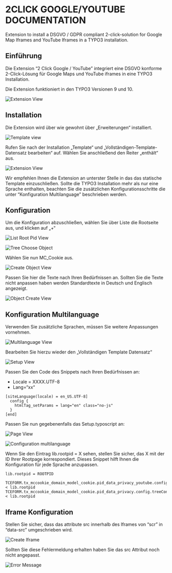 # 2CLICK GOOGLE/YOUTUBE DOCUMENTATION

Extension to install a DSGVO / GDPR compliant 2-click-solution for Google Map Iframes and YouTube Iframes in a TYPO3 installation. 

## Einführung

Die Extension “2 Click Google / YouTube” integriert eine DSGVO konforme 2-Click-Lösung für Google Maps und YouTube iframes in eine TYPO3 Installation. 

Die Extension funktioniert in den TYPO3 Versionen 9 und 10.

![Extension View](https://www.mediaconcept-ulm.de/fileadmin/website/cookie_extension/extensionview.png)


## Installation

Die Extension wird über wie gewohnt über „Erweiterungen“ installiert.

![Template view](https://www.mediaconcept-ulm.de/fileadmin/website/cookie_extension/templateview.png)

Rufen Sie nach der Installation „Template“ und „Vollständigen-Template-Datensatz bearbeiten“ auf. Wählen Sie anschließend den Reiter „enthält“ aus.

![Extension View](https://www.mediaconcept-ulm.de/fileadmin/website/cookie_extension/extensionview.png)

Wir empfehlen Ihnen die Extension an unterster Stelle in das das statische Template einzuschließen.  Sollte die TYPO3 Installation mehr als nur eine Sprache enthalten, beachten Sie die zusätzlichen Konfigurationsschritte die unter “Konfiguration Multilanguage” beschrieben werden.

## Konfiguration

Um die Konfiguration abzuschließen, wählen Sie über Liste die Rootseite aus, und klicken auf „+“ 

![List Root Pid View](https://www.mediaconcept-ulm.de/fileadmin/website/cookie_extension/listrootpidview.png)

![Tree Choose Object](https://www.mediaconcept-ulm.de/fileadmin/website/cookie_extension/treechooseobject.png)

Wählen Sie nun MC_Cookie aus.

![Create Object View](https://www.mediaconcept-ulm.de/fileadmin/website/cookie_extension/createobjectview.png)

Passen Sie hier die Texte nach Ihren Bedürfnissen an. Sollten Sie die Texte nicht anpassen haben werden Standardtexte in Deutsch und Englisch angezeigt.

![Object Create View](https://www.mediaconcept-ulm.de/fileadmin/website/cookie_extension/objectcreateview.png)

## Konfiguration Multilanguage

Verwenden Sie zusätzliche Sprachen, müssen Sie weitere Anpassungen vornehmen.

![Multilanguage View](https://www.mediaconcept-ulm.de/fileadmin/website/cookie_extension/multilanguageview.png)

Bearbeiten Sie hierzu wieder den „Vollständigen Template Datensatz“

![Setup View](https://www.mediaconcept-ulm.de/fileadmin/website/cookie_extension/setupview.png)

Passen Sie den Code des Snippets nach Ihren Bedürfnissen an:
-	Locale = XXXX.UTF-8
-	Lang=“xx“

```
[siteLanguage(locale) = en_US.UTF-8]
  config {
    htmlTag_setParams = lang="en" class="no-js"
  }
[end]
```
Passen Sie nun gegebenenfalls das Setup.typoscript an:

![Page View](https://www.mediaconcept-ulm.de/fileadmin/website/cookie_extension/pageview.png)


![Configuration multilanguage](https://www.mediaconcept-ulm.de/fileadmin/website/cookie_extension/configurationmultilanguag.png)

Wenn Sie den Eintrag  lib.rootpid = X sehen, stellen Sie sicher, das X mit der ID Ihrer Rootpage korrespondiert. 
Dieses Snippet hilft Ihnen die Konfiguration für jede Sprache anzupassen.


```
lib.rootpid = ROOTPID

TCEFORM.tx_mccookie_domain_model_cookie.pid_data_privacy_youtube.config.treeConfig.rootUid < lib.rootpid
TCEFORM.tx_mccookie_domain_model_cookie.pid_data_privacy.config.treeConfig.rootUid < lib.rootpid
```

## Iframe Konfiguration

Stellen Sie sicher, dass das attribute src innerhalb des Iframes von “scr” in “data-src” umgeschrieben wird. 

![Create Iframe](https://www.mediaconcept-ulm.de/fileadmin/website/cookie_extension/createiframe.png)

Sollten Sie diese Fehlermeldung erhalten haben Sie das src Attribut noch nicht angepasst.

![Error Message](https://www.mediaconcept-ulm.de/fileadmin/website/cookie_extension/errormss.png)

